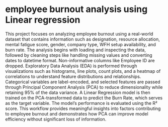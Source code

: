 # employee burnout analysis using Linear regression
This project focuses on analyzing employee burnout using a real-world dataset that contains information such as designation, resource allocation, mental fatigue score, gender, company type, WFH setup availability, and burn rate. The analysis begins with loading and inspecting the data, followed by cleaning steps like handling missing values and converting dates to datetime format. Non-informative columns like Employee ID are dropped. Exploratory Data Analysis (EDA) is performed through visualizations such as histograms, line plots, count plots, and a heatmap of correlations to understand feature distributions and relationships. Categorical variables are label-encoded, and selected features are passed through Principal Component Analysis (PCA) to reduce dimensionality while retaining 95% of the data variance. A Linear Regression model is then trained on the PCA-transformed data to predict the Burn Rate, which serves as the target variable. The model’s performance is evaluated using the R² score. This workflow provides meaningful insights into factors contributing to employee burnout and demonstrates how PCA can improve model efficiency without significant loss of information.


